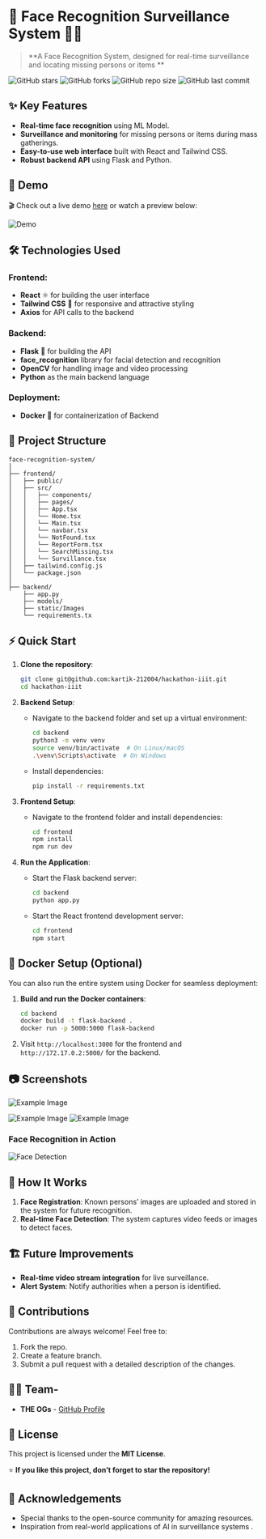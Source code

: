 
# 🎥 Face Recognition Surveillance System 🕵️‍♂️

> **A Face Recognition System, designed for real-time surveillance and locating missing persons or items **

![GitHub stars](https://img.shields.io/github/stars/kartik-212004/hackathon-iiit?style=social)
![GitHub forks](https://img.shields.io/github/forks/kartik-212004/hackathon-iiit?style=social)
![GitHub repo size](https://img.shields.io/github/repo-size/kartik-212004/hackathon-iiit)
![GitHub last commit](https://img.shields.io/github/last-commit/kartik-212004/hackathon-iiit)

## ✨ Key Features

- **Real-time face recognition** using ML Model.
- **Surveillance and monitoring** for missing persons or items during mass gatherings.
- **Easy-to-use web interface** built with React and Tailwind CSS.
- **Robust backend API** using Flask and Python.

## 🚀 Demo

🎬 Check out a live demo [here](https://your-live-demo-link.com) or watch a preview below:

![Demo](https://user-images.githubusercontent.com/your-demo-link.gif)

## 🛠️ Technologies Used

### Frontend:
- **React** ⚛️ for building the user interface
- **Tailwind CSS** 💨 for responsive and attractive styling
- **Axios** for API calls to the backend

### Backend:
- **Flask** 🐍 for building the API
- **face_recognition** library for facial detection and recognition
- **OpenCV** for handling image and video processing
- **Python** as the main backend language

### Deployment:
- **Docker** 🐳 for containerization of Backend

## 📁 Project Structure

```
face-recognition-system/
│
├── frontend/
│   ├── public/
│   ├── src/
│   │   ├── components/
│   │   ├── pages/
│   │   ├── App.tsx
│   │   └── Home.tsx
│   │   └── Main.tsx
│   │   └── navbar.tsx
│   │   └── NotFound.tsx
│   │   └── ReportForm.tsx
│   │   └── SearchMissing.tsx
│   │   └── Survillance.tsx
│   ├── tailwind.config.js
│   └── package.json
│
├── backend/
    ├── app.py
    ├── models/
    ├── static/Images
    └── requirements.tx
```

## ⚡ Quick Start

1. **Clone the repository**:
   ```bash
   git clone git@github.com:kartik-212004/hackathon-iiit.git
   cd hackathon-iiit
   ```

2. **Backend Setup**:
   - Navigate to the backend folder and set up a virtual environment:
     ```bash
     cd backend
     python3 -m venv venv
     source venv/bin/activate  # On Linux/macOS
     .\venv\Scripts\activate  # On Windows
     ```
   - Install dependencies:
     ```bash
     pip install -r requirements.txt
     ```

3. **Frontend Setup**:
   - Navigate to the frontend folder and install dependencies:
     ```bash
     cd frontend
     npm install
     npm run dev
     ```

4. **Run the Application**:
   - Start the Flask backend server:
     ```bash
     cd backend
     python app.py
     ```
   - Start the React frontend development server:
     ```bash
     cd frontend
     npm start
     ```

## 🐳 Docker Setup (Optional)

You can also run the entire system using Docker for seamless deployment:

1. **Build and run the Docker containers**:
   ```bash
   cd backend
   docker build -t flask-backend .
   docker run -p 5000:5000 flask-backend
   ```

2. Visit `http://localhost:3000` for the frontend and `http://172.17.0.2:5000/` for the backend.

## 📷 Screenshots
![Example Image](Screenshots/home.png)

![Example Image](Screenshots/search.png)
![Example Image](Screenshots/about.png)


### Face Recognition in Action

![Face Detection](Screenshots/FaceRecognition.png)

## 🧠 How It Works

1. **Face Registration**: Known persons’ images are uploaded and stored in the system for future recognition.
2. **Real-time Face Detection**: The system captures video feeds or images to detect faces.



## 🏗️ Future Improvements

- **Real-time video stream integration** for live surveillance.
- **Alert System**: Notify authorities when a person is identified.

## 🤝 Contributions

Contributions are always welcome! Feel free to:
1. Fork the repo.
2. Create a feature branch.
3. Submit a pull request with a detailed description of the changes.

## 👨‍💻 Team-

- **THE OGs** - [GitHub Profile](https://github.com/kartik-212004)

## 📄 License

This project is licensed under the **MIT License**.

⭐ **If you like this project, don’t forget to star the repository!**

## 🙌 Acknowledgements

- Special thanks to the open-source community for amazing resources.
- Inspiration from real-world applications of AI in surveillance systems .
